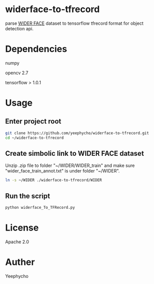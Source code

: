 # widerface-to-tfrecord
parse [WIDER FACE](http://mmlab.ie.cuhk.edu.hk/projects/WIDERFace/) dataset to tensorflow tfrecord format for object detection api.

# Dependencies
numpy

opencv 2.7

tensorflow > 1.0.1

# Usage
## Enter project root
``` bash
git clone https://github.com/yeephycho/widerface-to-tfrecord.git
cd ~/widerface-to-tfrecord
```
## Create simbolic link to WIDER FACE dataset
Unzip .zip file to folder "~/WIDER/WIDER_train" and make sure "wider_face_train_annot.txt" is under folder "~/WIDER".

``` bash
ln -s ~/WIDER ./widerface-to-tfrecord/WIDER
```

## Run the script
``` python
python widerface_To_TFRecord.py
```

# License
Apache 2.0

# Auther
Yeephycho
